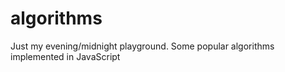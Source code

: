 algorithms
==========

Just my evening/midnight playground.
Some popular algorithms implemented in JavaScript
